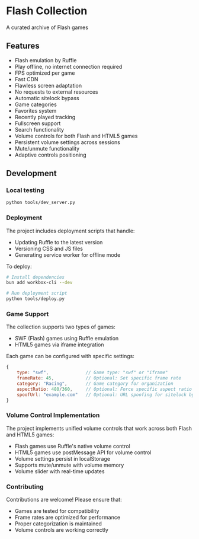 # Flash Collection

A curated archive of Flash games

## Features

- Flash emulation by Ruffle
- Play offline, no internet connection required
- FPS optimized per game
- Fast CDN
- Flawless screen adaptation
- No requests to external resources
- Automatic sitelock bypass
- Game categories
- Favorites system
- Recently played tracking
- Fullscreen support
- Search functionality
- Volume controls for both Flash and HTML5 games
- Persistent volume settings across sessions
- Mute/unmute functionality
- Adaptive controls positioning

## Development

### Local testing

```bash
python tools/dev_server.py
```

### Deployment

The project includes deployment scripts that handle:
- Updating Ruffle to the latest version
- Versioning CSS and JS files
- Generating service worker for offline mode

To deploy:

```bash
# Install dependencies
bun add workbox-cli --dev

# Run deployment script
python tools/deploy.py
```

### Game Support

The collection supports two types of games:
- SWF (Flash) games using Ruffle emulation
- HTML5 games via iframe integration

Each game can be configured with specific settings:
```javascript
{
    type: "swf",              // Game type: "swf" or "iframe"
    frameRate: 45,            // Optional: Set specific frame rate
    category: "Racing",       // Game category for organization
    aspectRatio: 480/360,     // Optional: Force specific aspect ratio
    spoofUrl: "example.com"   // Optional: URL spoofing for sitelock bypass
}
```

### Volume Control Implementation

The project implements unified volume controls that work across both Flash and HTML5 games:
- Flash games use Ruffle's native volume control
- HTML5 games use postMessage API for volume control
- Volume settings persist in localStorage
- Supports mute/unmute with volume memory
- Volume slider with real-time updates

### Contributing

Contributions are welcome! Please ensure that:
- Games are tested for compatibility
- Frame rates are optimized for performance
- Proper categorization is maintained
- Volume controls are working correctly
